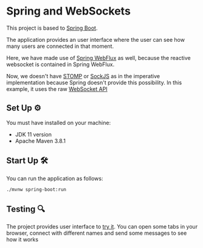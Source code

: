 # Spring and WebSockets

This project is based to [Spring Boot](https://spring.io/).

The application provides an user interface where the user can see how many users are connected in that moment. 

Here, we have made use of [Spring WebFlux](https://docs.spring.io/spring-framework/docs/current/reference/html/web-reactive.html) as well, because the reactive websocket is contained in Spring WebFlux. 

Now, we doesn't have [STOMP](https://stomp.github.io/stomp-specification-1.2.html#Abstract) or [SockJS](https://github.com/sockjs/sockjs-client) as in the imperative implementation because Spring doesn't provide this possibility. In this example, it uses the raw [WebSocket API](https://docs.spring.io/spring-framework/docs/current/reference/html/web-reactive.html#webflux-websocket-server)

## Set Up ⚙

You must have installed on your machine:
* JDK 11 version
* Apache Maven 3.8.1

## Start Up 🛠

You can run the application as follows:

```bash
./mvnw spring-boot:run
```

## Testing 🔍

The project provides user interface to [try it](http://localhost:8080). You can open some tabs in your browser, connect
with different names and send some messages to see how it works